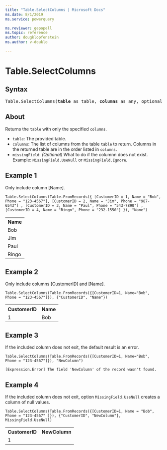 ```yaml
---
title: "Table.SelectColumns | Microsoft Docs"
ms.date: 8/1/2019
ms.service: powerquery

ms.reviewer: gepopell
ms.topic: reference
author: dougklopfenstein
ms.author: v-douklo

---
```

# Table.SelectColumns

## Syntax

<pre>
Table.SelectColumns(<b>table</b> as table, <b>columns</b> as any, optional <b>missingField</b> as nullable number) as table
</pre>
  
## About  
Returns the `table` with only the specified `columns`. <ul> <li><code>table</code>: The provided table.</li> <li><code>columns</code>: The list of columns from the table <code>table</code> to return. Columns in the returned table are in the order listed in <code>columns</code>.</li> <li><code>missingField</code>: <i>(Optional)</i> What to do if the columnn does not exist. Example: <code>MissingField.UseNull</code> or <code>MissingField.Ignore</code>. </ul> 

## Example 1
Only include column [Name].

```powerquery-m
Table.SelectColumns(Table.FromRecords({ [CustomerID = 1, Name = "Bob", Phone = "123-4567"], [CustomerID = 2, Name = "Jim", Phone = "987-6543"] , [CustomerID = 3, Name = "Paul", Phone = "543-7890"] , [CustomerID = 4, Name = "Ringo", Phone = "232-1550"] }), "Name")
```

<table> <tr> <th>Name</th> </tr> <tr> <td>Bob</td> </tr> <tr> <td>Jim</td> </tr> <tr> <td>Paul</td> </tr> <tr> <td>Ringo</td> </tr> </table>

## Example 2
Only include columns [CustomerID] and [Name].

```powerquery-m
Table.SelectColumns(Table.FromRecords({[CustomerID=1, Name="Bob", Phone = "123-4567"]}), {"CustomerID", "Name"})
```

<table> <tr> <th>CustomerID</th> <th>Name</th> </tr> <tr> <td>1</td> <td>Bob</td> </tr> </table>

## Example 3
If the included column does not exit, the default result is an error.

```powerquery-m
Table.SelectColumns(Table.FromRecords({[CustomerID=1, Name="Bob", Phone = "123-4567"]}), "NewColumn")
```

`[Expression.Error] The field 'NewColumn' of the record wasn't found.`

## Example 4
If the included column does not exit, option `MissingField.UseNull` creates a column of null values.

```powerquery-m
Table.SelectColumns(Table.FromRecords({[CustomerID=1, Name = "Bob", Phone = "123-4567" ]}), {"CustomerID", "NewColumn"}, MissingField.UseNull)
```

<table> <tr> <th>CustomerID</th> <th>NewColumn</th> </tr> <tr> <td>1</td> <td></td> </tr> </table>
